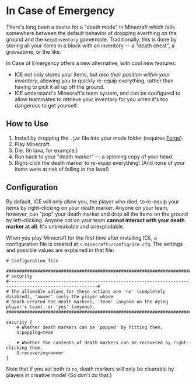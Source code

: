 # In Case of Emergency

There's long been a desire for a "death mode" in Minecraft which falls somewhere between the default behavior of dropping everthing on the ground and the `keepInventory` gamemode.  Traditionally, this is done by storing all your items in a block with an inventory — a "death chest", a gravestone, or the like.

In Case of Emergency offers a new alternative, with cool new features:

* ICE not only stores your items, but *also their position within your inventory*, allowing you to quickly re-equip everything, rather than having to pick it all up off the ground.
* ICE understand's Minecraft's team system, and can be configured to allow teammates to retrieve your inventory for you when it's too dangerous to get yourself.

## How to Use

1. Install by dropping the `.jar` file into your mods folder (requires [Forge](http://www.minecraftforge.net/)).
2. Play Minecraft.
3. Die.  (In lava, for example.)
4. Run back to your "death marker" — a spinning copy of your head.
5. Right-click the death marker to re-equip everything!  (And none of your items were at risk of falling in the lava!)

## Configuration

By default, ICE will only allow you, the player who died, to re-equip your items by right-clicking on your death marker.  Anyone on your team, however, can "pop" your death marker and drop all the items on the ground by left-clicking.  Anyone not on your team **cannot interact with your death marker at all**.  It's unbreakable and unexplodable.

When you play Minecraft for the first time after installing ICE, a configuration file is created at `<.minecraft>/config/Ice.cfg`.  The settings and possible values are explained in that file:

    # Configuration file
    
    ##########################################################################################################
    # security
    #--------------------------------------------------------------------------------------------------------#
    # The allowable values for these actions are 'no' (completely disabled), 'owner' (only the player whose
    # death created the death marker), 'team' (anyone on the dying player's team), or 'yes' (anyone).
    ##########################################################################################################
    
    security {
        # Whether death markers can be 'popped' by hitting them.
        S:popping=team
    
        # Whether the contents of death markers can be recovered by right-clicking them.
        S:recovering=owner
    }

Note that if you set both to `no`, death markers will only be clearable by players in creative mode!  (So don't do that.)
